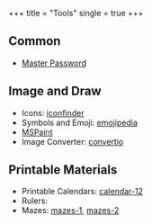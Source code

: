 +++
title = "Tools"
single = true
+++

## Common
* [Master Password](https://js.masterpassword.app/)

## Image and Draw

* Icons: [iconfinder](https://www.iconfinder.com)
* Symbols and Emoji: [emojipedia](https://emojipedia.org/)
* [MSPaint](https://jspaint.app)
* Image Converter: [convertio](https://convertio.co/image-converter)

## Printable Materials

* Printable Calendars: [calendar-12](https://www.calendar-12.com/printable_calendar/2021)
* Rulers: []()
* Mazes: [mazes-1](), [mazes-2]()

